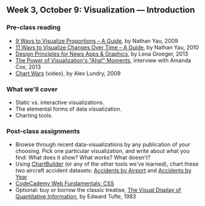 ## Week 3, October 9: Visualization — Introduction

### Pre-class reading

- [9 Ways to Visualize Proportions – A Guide](http://flowingdata.com/2009/11/25/9-ways-to-visualize-proportions-a-guide/), by Nathan Yau, 2009
- [11 Ways to Visualize Changes Over Time – A Guide](http://flowingdata.com/2010/01/07/11-ways-to-visualize-changes-over-time-a-guide/), by Nathan Yau, 2010
- [Design Principles for News Apps & Graphics](http://www.propublica.org/nerds/item/design-principles-for-news-apps-graphics), by Lena Groeger, 2013
- [The Power of Visualization's "Aha!" Moments](http://blogs.hbr.org/hbr/hbreditors/2013/03/power_of_visualizations_aha_moment.html), interview with Amanda Cox, 2013
- [Chart Wars](http://www.targetpointconsulting.com/ToThePoint/2010/01/05/chart-wars) (video), by Alex Lundry, 2009

### What we'll cover

- Static vs. interactive visualizations.
- The elemental forms of data visualization.
- Charting tools.

### Post-class assignments

- Browse through recent data-visualizations by any publication of your choosing. Pick one particular visualization, and write about what you find: What does it show? What works? What doesn't?
- Using [ChartBuilder](http://quartz.github.io/Chartbuilder/) (or any of the other tools we've learned), chart these two aircraft accident datasets: [Accidents by Airport](../../data/accidents-by-airport.tsv) and [Accidents by Year](../../data/accidents-by-year.tsv)
- [CodeCademy Web Fundamentals: CSS](http://www.codecademy.com/courses/web-beginner-en-TlhFi/)
- Optional: buy or borrow the classic treatise, [The Visual Display of Quantitative Information](http://www.amazon.com/Visual-Display-Quantitative-Information/dp/0961392142), by Edward Tufte, 1983

